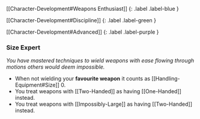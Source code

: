 
[[Character-Development#Weapons Enthusiast]]
{: .label .label-blue }

[[Character-Development#Discipline]]
{: .label .label-green }

[[Character-Development#Advanced]]
{: .label .label-purple }
### Size Expert
*You have mastered techniques to wield weapons with ease flowing through motions others would deem impossible.*
* When not wielding your **favourite weapon** it counts as [[Handling-Equipment#Size]] 0. 
* You treat weapons with [[Two-Handed]] as having [[One-Handed]] instead.
* You treat weapons with [[Impossibly-Large]] as having [[Two-Handed]] instead.